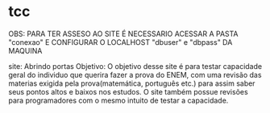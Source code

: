 # tcc
OBS: PARA TER ASSESO AO SITE É NECESSARIO ACESSAR A PASTA "conexao" E CONFIGURAR O LOCALHOST "dbuser" e "dbpass" DA MAQUINA 

site: Abrindo portas
Objetivo: O objetivo desse site é para testar capacidade geral do individuo que querira fazer a prova do ENEM, com uma revisão das materias exigida pela prova(matemática, português etc.) para assim saber seus pontos altos e baixos nos estudos.
O site também possue revisões para programadores com o mesmo intuito de testar a capacidade. 

